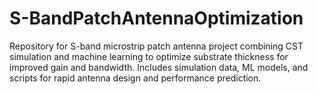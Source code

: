 # S-BandPatchAntennaOptimization
Repository for S-band microstrip patch antenna project combining CST simulation and machine learning to optimize substrate thickness for improved gain and bandwidth. Includes simulation data, ML models, and scripts for rapid antenna design and performance prediction.
